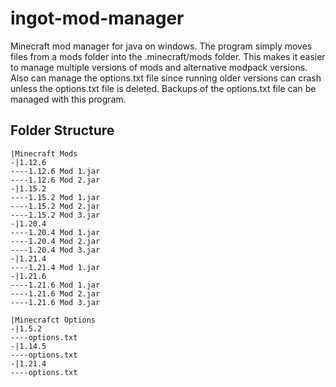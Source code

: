 # ingot-mod-manager
Minecraft mod manager for java on windows. The program simply moves files from a mods folder into the .minecraft/mods folder. This makes it easier to manage multiple versions of mods and alternative modpack versions. Also can manage the options.txt file since running older versions can crash unless the options.txt file is deleted. Backups of the options.txt file can be managed with this program.

## Folder Structure
```
|Minecraft Mods
-|1.12.6
----1.12.6 Mod 1.jar
----1.12.6 Mod 2.jar
-|1.15.2
----1.15.2 Mod 1.jar
----1.15.2 Mod 2.jar
----1.15.2 Mod 3.jar 
-|1.20.4
----1.20.4 Mod 1.jar
----1.20.4 Mod 2.jar
----1.20.4 Mod 3.jar
-|1.21.4
----1.21.4 Mod 1.jar
-|1.21.6
----1.21.6 Mod 1.jar
----1.21.6 Mod 2.jar
----1.21.6 Mod 3.jar

|Minecrafct Options
-|1.5.2
----options.txt
-|1.14.5
----options.txt
-|1.21.4
----options.txt
```
